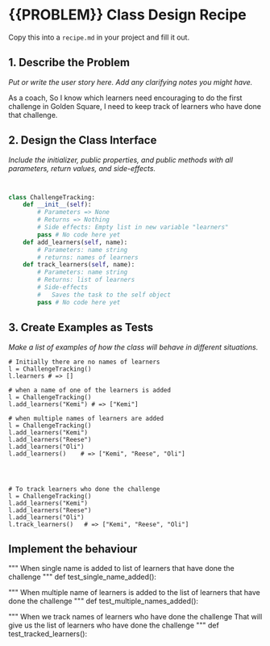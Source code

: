 # {{PROBLEM}} Class Design Recipe

Copy this into a `recipe.md` in your project and fill it out.

## 1. Describe the Problem

_Put or write the user story here. Add any clarifying notes you might have._

As a coach,
So I know which learners need encouraging to do the first challenge in Golden Square,
I need to keep track of learners who have done that challenge.



## 2. Design the Class Interface

_Include the initializer, public properties, and public methods with all parameters, return values, and side-effects._

```python


class ChallengeTracking:
    def __init__(self):
        # Parameters => None
        # Returns => Nothing
        # Side effects: Empty list in new variable "learners" 
        pass # No code here yet
    def add_learners(self, name):
        # Parameters: name string
        # returns: names of learners
    def track_learners(self, name):
        # Parameters: name string
        # Returns: list of learners
        # Side-effects
        #   Saves the task to the self object
        pass # No code here yet
```

## 3. Create Examples as Tests

_Make a list of examples of how the class will behave in different situations._

``` 
# Initially there are no names of learners
l = ChallengeTracking() 
l.learners # => []

# when a name of one of the learners is added
l = ChallengeTracking()   
l.add_learners("Kemi") # => ["Kemi"]

# when multiple names of learners are added
l = ChallengeTracking()
l.add_learners("Kemi")
l.add_learners("Reese")
l.add_learners("Oli")
l.add_learners()    # => ["Kemi", "Reese", "Oli"]




# To track learners who done the challenge
l = ChallengeTracking()
l.add_learners("Kemi")
l.add_learners("Reese")
l.add_learners("Oli")
l.track_learners()   # => ["Kemi", "Reese", "Oli"]

```

## Implement the behaviour

"""
When single name is added to list of learners that have done the challenge
"""
def test_single_name_added():

"""
When multiple name of learners is added to the list of learners that have done the challenge
"""
def test_multiple_names_added():

"""
When we track names of learners who have  done the challenge
That will give us the list of learners who have done the challenge
"""
def test_tracked_learners():

